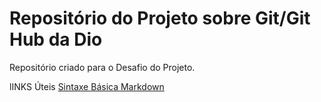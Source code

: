 # Repositório  do Projeto sobre Git/Git Hub da Dio
Repositório criado para o Desafio do Projeto.

lINKS Úteis
[Sintaxe Básica Markdown](https://docs.pipz.com/central-de-ajuda/learning-center/guia-basico-de-markdown#open)
